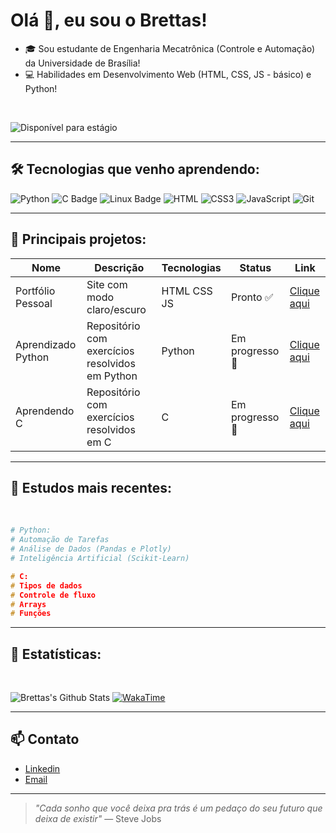 # Olá 👋, eu sou o Brettas!

* 🎓 Sou estudante de Engenharia Mecatrônica (Controle e Automação) da Universidade de Brasília!
* 💻 Habilidades em Desenvolvimento Web (HTML, CSS, JS - básico) e Python!

<br>

![Disponível para estágio](https://img.shields.io/badge/Dispon%C3%ADvel%20para%20est%C3%A1gio-00C851?style=for-the-badge&logo=windows-terminal&logoColor=white)

---
## 🛠️ Tecnologias que venho aprendendo:
![Python](https://img.shields.io/badge/Python-3776AB?style=for-the-badge&logo=python&logoColor=white) 
![C Badge](https://img.shields.io/badge/C-00599C?style=for-the-badge&logo=c&logoColor=white)
![Linux Badge](https://img.shields.io/badge/Linux-FCC624?style=for-the-badge&logo=linux&logoColor=black)
![HTML](https://img.shields.io/badge/HTML5-E34F26?style=for-the-badge&logo=html5&logoColor=white)
![CSS3](https://img.shields.io/badge/CSS3-1572B6?style=for-the-badge&logo=css3&logoColor=white)
![JavaScript](https://img.shields.io/badge/JavaScript-F7DF1E?style=for-the-badge&logo=javascript&logoColor=black)
![Git](https://img.shields.io/badge/Git-F05032?style=for-the-badge&logo=git&logoColor=white)

---

## 📂 Principais projetos:

| Nome | Descrição | Tecnologias | Status | Link | 
|------|-----------|-------------|--------|------|
| Portfólio Pessoal | Site com modo claro/escuro | HTML CSS JS | Pronto ✅ | [Clique aqui](https://github.com/brettasfelipe/DevoLinks) 
| Aprendizado Python | Repositório com exercícios resolvidos em Python | Python | Em progresso 🚧 | [Clique aqui](https://github.com/brettasfelipe/aprendendo-python)
| Aprendendo C | Repositório com exercícios resolvidos em C | C | Em progresso 🚧 | [Clique aqui](https://github.com/brettasfelipe/aprendendo-c)
---

## 🧠 Estudos mais recentes:

<br>

```python
# Python:
# Automação de Tarefas 
# Análise de Dados (Pandas e Plotly)
# Inteligência Artificial (Scikit-Learn)
```
```C
# C:
# Tipos de dados
# Controle de fluxo
# Arrays
# Funções
```

---

## 📌 Estatísticas:

<br>

![Brettas's Github Stats](https://github-readme-stats.vercel.app/api?username=brettasfelipe&show_icons=true&theme=github_dark)
[![WakaTime](https://github-readme-stats.vercel.app/api/wakatime?username=brettasfelipe)](https://wakatime.com/@brettasfelipe)


---

## 📫 Contato 

- [Linkedin](https://www.linkedin.com/in/felipe-brettas-723a7a366/)
- [Email](mailto:brettasfelipe@gmail.com)

---

> *"Cada sonho que você deixa pra trás é um pedaço do seu futuro que deixa de existir"*
>  — Steve Jobs
